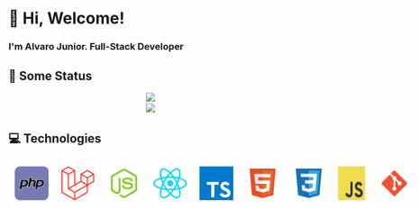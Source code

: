 # :wave: Hi, Welcome! 
### I'm Alvaro Junior. Full-Stack Developer

## :book: Some Status

<div align="center">
	<img height="200em" src="https://github-readme-stats.vercel.app/api?username=alvarojunior02&hide=issues&count_private=true&show_icons=true&theme=tokyonight" />
	<br />
	<img height="200em" src="https://github-readme-stats.vercel.app/api/top-langs/?username=alvarojunior02&layout=compact&langs_count=7&theme=dracula"/>
</div>


## :computer: Technologies


<div style="display: flex;">
	<img src="./php.svg" width="60" style="
		margin: 3px;
		padding: 8px;
		border-radius: 4px;
	"/>
  	<img src="./laravel.svg" width="60" style="
		margin: 3px;
		padding: 8px;
		border-radius: 4px;
	"/>
	<img src="./node.svg" width="60" style="
		margin: 3px;
		padding: 8px;
		border-radius: 4px;
	"/>
	<img src="./react.svg" width="60" style="
		margin: 3px;
		padding: 8px;
		border-radius: 4px;
	"/>
  	<img src="./typescript.svg" width="60" style="
		margin: 3px;
		padding: 8px;
		border-radius: 4px;
	"/>
  	<img src="./html5.svg" width="60" style="
		margin: 3px;
		padding: 8px;
		border-radius: 4px;
	"/>
  	<img src="./css3.svg" width="60" style="
		margin: 3px;
		padding: 8px;
		border-radius: 4px;
	"/>
  	<img src="./javascript.svg" width="60" style="
		margin: 3px;
		padding: 8px;
		border-radius: 4px;
	"/>
  	<img src="./git.svg" width="60" style="
		margin: 3px;
		padding: 8px;
		border-radius: 4px;
	"/>
  	<img src="./vscode.svg" width="60" style="
		margin: 3px;
		padding: 8px;
		border-radius: 4px;
	"/>
  	<img src="./mysql.svg" width="60" style="
		margin: 3px;
		padding: 8px;
		border-radius: 4px;
	"/>
  	<img src="./postgresql.svg" width="60" style="
		margin: 3px;
		padding: 8px;
		border-radius: 4px;
	"/>
	<img src="./aws.svg" width="60" style="
		margin: 3px;
		padding: 8px;
		border-radius: 4px;
	"/>
</div>
